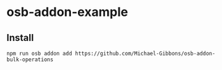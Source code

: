 # osb-addon-example

## Install

```
npm run osb addon add https://github.com/Michael-Gibbons/osb-addon-bulk-operations
```